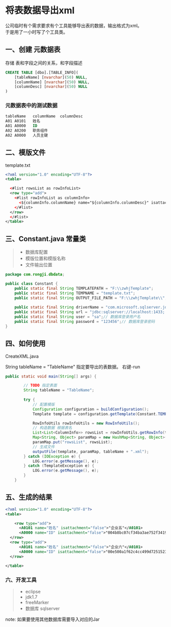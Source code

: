 # 将表数据导出xml
公司临时有个需求要求有个工具能够导出表的数据，输出格式为xml。</br>
于是用了一小时写了个工具类。

## 一、创建 元数据表
存储 表和字段之间的关系，和字段描述
```sql
CREATE TABLE [dbo].[TABLE_INFO](
	[tableName] [nvarchar](50) NULL,
	[columnName] [nvarchar](50) NULL,
	[columnDesc] [nvarchar](50) NULL
) 

```
### 元数据表中的测试数据
```sql
tableName	columnName	columnDesc
A01	A0101	姓名
A01	A0000	ID
A02	A0200	职务组件
A02	A0000	人员主键
```

## 二、模版文件
template.txt 
```xml
<?xml version="1.0" encoding="UTF-8"?>
<table>

  <#list rowsList as rowInfoList>
  <row type="add">
	<#list rowInfoList as columnInfo>    
	  <${columnInfo.columnName} name="${columnInfo.columnDesc}" isattachment="false">${columnInfo.columnValue}</${columnInfo.columnName}>
	</#list> 
  </row>
  </#list> 
</table>
```

## 三、Constant.java 常量类
>* 数据库配置
>* 模版位置和模版名称
>* 文件输出位置

```java
package com.rongji.dbdata;

public class Constant {
	public static final String TEMPLATEPATH = "F:\\zwhjTemplate";
	public static final String TEMPNAME = "template.txt";
	public static final String OUTPUT_FILE_PATH = "F:\\zwhjTemplate\\";
	
	public static final String driverName = "com.microsoft.sqlserver.jdbc.SQLServerDriver";// 加载驱动程序
	public static final String url = "jdbc:sqlserver://localhost:1433; DatabaseName=CMIS_TEST";// 设置数据库连接串
	public static final String user = "sa";// 数据库登录用户名
	public static final String password = "123456";// 数据库登录密码
}

```

## 四、如何使用
CreateXML.java

String tableName = "TableName" 指定要导出的表数据。
右键-run

```java
public static void main(String[] args) {

		// TODO 指定表面
		String tableName = "TableName";
		
		try {
			// 配置模版
			Configuration configuration = buildConfiguration();
			Template template = configuration.getTemplate(Constant.TEMPNAME);

			RowInfoUtils rowInfoUtils = new RowInfoUtils();
			// 构造数据 根据表名
			List<List<ColumnInfo>> rowsList = rowInfoUtils.getRowInfo(tableName);
			Map<String, Object> paramMap = new HashMap<String, Object>();
			paramMap.put("rowsList", rowsList);
			// 生成文件
			outputFile(template, paramMap, tableName + ".xml");
		} catch (IOException e) {
			LOG.error(e.getMessage(), e);
		} catch (TemplateException e) {
			LOG.error(e.getMessage(), e);
		}
	}
```

## 五、生成的结果

```xml
<?xml version="1.0" encoding="UTF-8"?>
<table>

    <row type="add">
	  <A0101 name="姓名" isattachment="false">"企业五"</A0101>
	  <A0000 name="ID" isattachment="false">"004b8bc07cf34ba3ae752f34192f4ced"</A0000>
  </row>
  <row type="add">
	  <A0101 name="姓名" isattachment="false">"企业六"</A0101>
	  <A0000 name="ID" isattachment="false">"00e500a1f62c4cc499d7251523d67e75"</A0000>
  </row>
  
</table>
```

### 六、开发工具
>* eclipse
>* jdk1.7
>* freeMarker
>* 数据库 sqlserver

note: 如果要使用其他数据库需要导入对应的Jar


